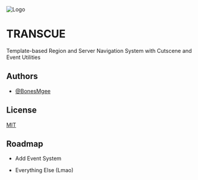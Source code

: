 
![Logo](https://repository-images.githubusercontent.com/636266603/9493e7a6-65d8-45e9-9b17-4f8bd99fdd02)

# TRANSCUE
Template-based Region and Server Navigation System with Cutscene and Event Utilities

## Authors

- [@BonesMgee](https://www.github.com/bonesmgee)


## License

[MIT](https://choosealicense.com/licenses/mit/)


## Roadmap

- Add Event System

- Everything Else (Lmao)


